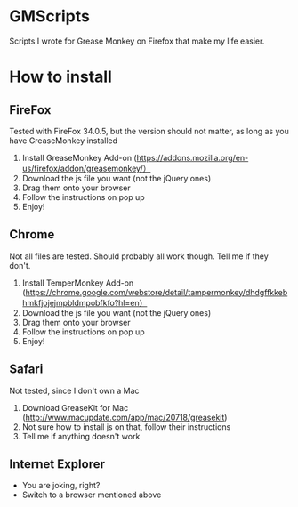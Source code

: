 GMScripts
=========

Scripts I wrote for Grease Monkey on Firefox that make my life easier.


How to install
=========
FireFox
---------
Tested with FireFox 34.0.5, but the version should not matter, as long as you have GreaseMonkey installed

1. Install GreaseMonkey Add-on (https://addons.mozilla.org/en-us/firefox/addon/greasemonkey/）
2. Download the js file you want (not the jQuery ones)
3. Drag them onto your browser
4. Follow the instructions on pop up
5. Enjoy!

Chrome 
---------
Not all files are tested. Should probably all work though. Tell me if they don't.

1. Install TemperMonkey Add-on (https://chrome.google.com/webstore/detail/tampermonkey/dhdgffkkebhmkfjojejmpbldmpobfkfo?hl=en）
2. Download the js file you want (not the jQuery ones)
3. Drag them onto your browser
4. Follow the instructions on pop up
5. Enjoy!

Safari
--------
Not tested, since I don't own a Mac

1. Download GreaseKit for Mac (http://www.macupdate.com/app/mac/20718/greasekit)
2. Not sure how to install js on that, follow their instructions
3. Tell me if anything doesn't work


Internet Explorer
--------
+ You are joking, right?
+ Switch to a browser mentioned above
